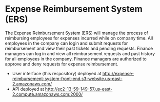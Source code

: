 # Expense Reimbursement System (ERS)
The Expense Reimbursement System (ERS) will manage the process of reimbursing employees for expenses incurred while on company time. All employees in the company can login and submit requests for reimbursement and view their past tickets and pending requests. Finance managers can log in and view all reimbursement requests and past history for all employees in the company. Finance managers are authorized to approve and deny requests for expense reimbursement.

* User interface (this respository) deployed at http://expense-reimbursement-system-front-end.s3-website.us-east-2.amazonaws.com/
* API deployed at http://ec2-13-59-149-57.us-east-2.compute.amazonaws.com:2000/